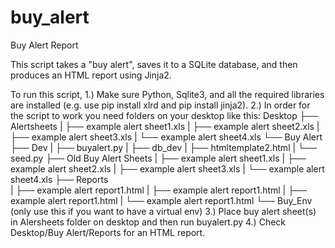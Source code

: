 # buy_alert
Buy Alert Report

This script takes a "buy alert", saves it to a SQLite database, and then produces an HTML report using Jinja2.

To run this script, 
  1.) Make sure Python, Sqlite3, and all the required libraries are installed (e.g. use pip install xlrd and pip install jinja2).
  2.) In order for the script to work you need folders on your desktop like this:
    Desktop
     ├── Alertsheets
     |   ├── example alert sheet1.xls
     |   ├── example alert sheet2.xls
     |   ├── example alert sheet3.xls
     |   └── example alert sheet4.xls
     └── Buy Alert
         ├── Dev
         |   ├── buyalert.py
         |   ├── db_dev
         |   ├── htmltemplate2.html
         |   └── seed.py
         ├── Old Buy Alert Sheets
         |   ├── example alert sheet1.xls
         |   ├── example alert sheet2.xls
         |   ├── example alert sheet3.xls
         |   └── example alert sheet4.xls
         ├── Reports   
         |   ├── example alert report1.html
         |   ├── example alert report1.html
         |   ├── example alert report1.html
         |   └── example alert report1.html
         └── Buy_Env (only use this if you want to have a virtual env)
  3.) Place buy alert sheet(s) in Alersheets folder on desktop and then run buyalert.py
  4.) Check Desktop/Buy Alert/Reports for an HTML report.
  
  
  
  
  
  
